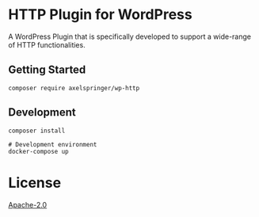 # HTTP Plugin for WordPress

A WordPress Plugin that is specifically developed to support a wide-range of HTTP functionalities.

## Getting Started

```
composer require axelspringer/wp-http
```

## Development

```
composer install
```

```
# Development environment
docker-compose up
```

# License
[Apache-2.0](/LICENSE)
